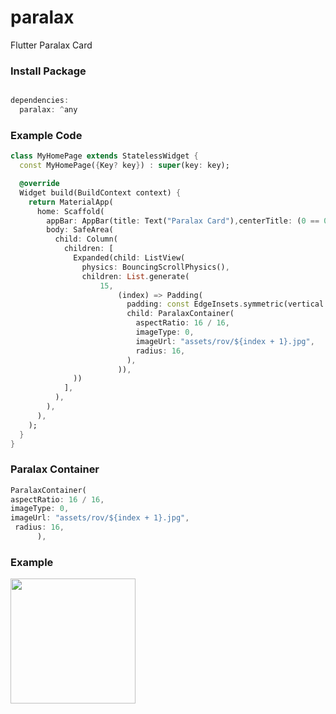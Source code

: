 # paralax

Flutter Paralax Card

### Install Package
``` dart

dependencies:
  paralax: ^any
```
### Example Code

``` dart
class MyHomePage extends StatelessWidget {
  const MyHomePage({Key? key}) : super(key: key);

  @override
  Widget build(BuildContext context) {
    return MaterialApp(
      home: Scaffold(
        appBar: AppBar(title: Text("Paralax Card"),centerTitle: (0 == 0),),
        body: SafeArea(
          child: Column(
            children: [
              Expanded(child: ListView(
                physics: BouncingScrollPhysics(),
                children: List.generate(
                    15,
                        (index) => Padding(
                          padding: const EdgeInsets.symmetric(vertical: 4.0 , horizontal: 16),
                          child: ParalaxContainer(
                            aspectRatio: 16 / 16,
                            imageType: 0,
                            imageUrl: "assets/rov/${index + 1}.jpg",
                            radius: 16,
                          ),
                        )),
              ))
            ],
          ),
        ),
      ),
    );
  }
}
```

### Paralax Container

``` dart
ParalaxContainer(
aspectRatio: 16 / 16,
imageType: 0,
imageUrl: "assets/rov/${index + 1}.jpg",
 radius: 16,
      ),
```

### Example 
<p>
<img src ="https://github.com/redevRx/FlutterParalax/blob/dev/demo.gif" width="200"/>
</p>
